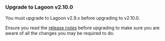### Upgrade to Lagoon v2.10.0
You must upgrade to Lagoon v2.9.x before upgrading to v2.10.0.

Ensure you read the [release notes](https://github.com/uselagoon/lagoon/releases/tag/v2.10.0) before upgrading to make sure you are aware of all the changes you may be required to do.